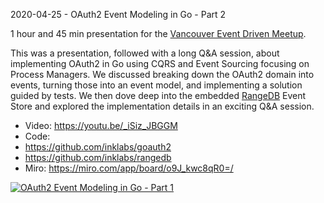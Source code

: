 2020-04-25 - OAuth2 Event Modeling in Go - Part 2

1 hour and 45 min presentation for the [Vancouver Event Driven Meetup](https://www.meetup.com/Vancouver-Event-Driven/events/270252670/).

This was a presentation, followed with a long Q&A session, about implementing OAuth2 in Go using CQRS and Event Sourcing focusing on Process Managers. We discussed breaking down the OAuth2 domain into events, turning those into an event model, and implementing a solution guided by tests. We then dove deep into the embedded [RangeDB](https://github.com/inklabs/rangedb) Event Store and explored the implementation details in an exciting Q&A session.

* Video: https://youtu.be/_iSiz_JBGGM
* Code: 
 * https://github.com/inklabs/goauth2
 * https://github.com/inklabs/rangedb
* Miro: https://miro.com/app/board/o9J_kwc8qR0=/

[![OAuth2 Event Modeling in Go - Part 1](https://github.com/pdt256/talks/raw/master/2020-04-25-oauth2-event-modeling-in-go-part-1/photos/video-screenshot.png)](https://youtu.be/_iSiz_JBGGM)
